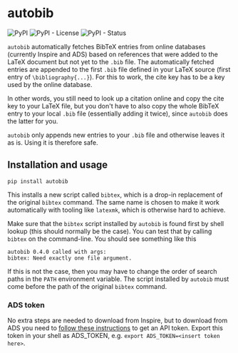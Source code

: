 # autobib

![PyPI](https://img.shields.io/pypi/v/autobib)
![PyPI - License](https://img.shields.io/pypi/l/autobib)
![PyPI - Status](https://img.shields.io/pypi/status/autobib)

`autobib` automatically fetches BibTeX entries from online databases (currently Inspire and ADS) based on references that were added to the LaTeX document but not yet to the `.bib` file. The automatically fetched entries are appended to the first `.bib` file defined in your LaTeX source (first entry of `\bibliography{...}`). For this to work, the cite key has to be a key used by the online database.

In other words, you still need to look up a citation online and copy the cite key to your LaTeX file, but you don't have to also copy the whole BibTeX entry to your local `.bib` file (essentially adding it twice), since `autobib` does the latter for you.

`autobib` only appends new entries to your `.bib` file and otherwise leaves it as is. Using it is therefore safe.

## Installation and usage

`pip install autobib`

This installs a new script called `bibtex`, which is a drop-in replacement of the original `bibtex` command. The same name is chosen to make it work automatically with tooling like `latexmk`, which is otherwise hard to achieve.

Make sure that the `bibtex` script installed by `autobib` is found first by shell lookup (this should normally be the case). You can test that by calling `bibtex` on the command-line. You should see something like this
```
autobib 0.4.0 called with args:
bibtex: Need exactly one file argument.
```
If this is not the case, then you may have to change the order of search paths in the `PATH` environment variable. The script installed by `autobib` must come before the path of the original `bibtex` command.

### ADS token

No extra steps are needed to download from Inspire, but to download from ADS you need to [follow these instructions](https://github.com/adsabs/adsabs-dev-api#access) to get an API token. Export this token in your shell as ADS_TOKEN, e.g. `export ADS_TOKEN=<insert token here>`.
